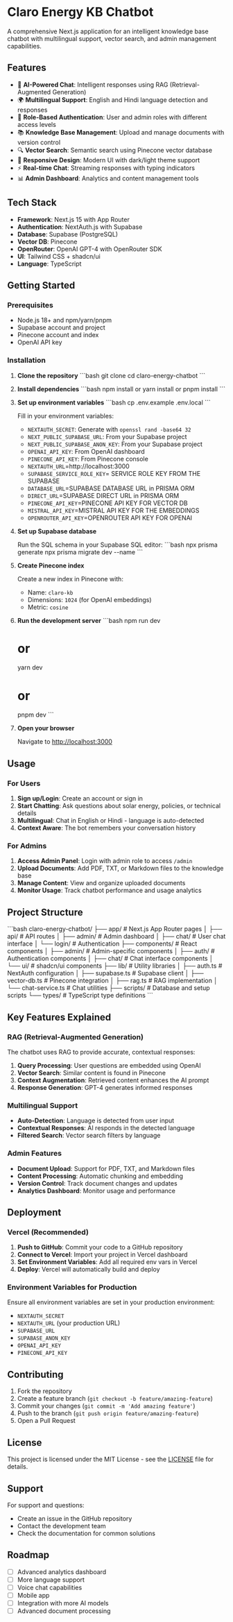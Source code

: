 # Claro Energy KB Chatbot

A comprehensive Next.js application for an intelligent knowledge base chatbot with multilingual support, vector search, and admin management capabilities.

## Features

- 🤖 **AI-Powered Chat**: Intelligent responses using RAG (Retrieval-Augmented Generation)
- 🌍 **Multilingual Support**: English and Hindi language detection and responses
- 🔐 **Role-Based Authentication**: User and admin roles with different access levels
- 📚 **Knowledge Base Management**: Upload and manage documents with version control
- 🔍 **Vector Search**: Semantic search using Pinecone vector database
- 📱 **Responsive Design**: Modern UI with dark/light theme support
- ⚡ **Real-time Chat**: Streaming responses with typing indicators
- 📊 **Admin Dashboard**: Analytics and content management tools

## Tech Stack

- **Framework**: Next.js 15 with App Router
- **Authentication**: NextAuth.js with Supabase
- **Database**: Supabase (PostgreSQL)
- **Vector DB**: Pinecone
- **OpenRouter**: OpenAI GPT-4 with OpenRouter SDK
- **UI**: Tailwind CSS + shadcn/ui
- **Language**: TypeScript

## Getting Started

### Prerequisites

- Node.js 18+ and npm/yarn/pnpm
- Supabase account and project
- Pinecone account and index
- OpenAI API key

### Installation

1. **Clone the repository**
   \`\`\`bash
   git clone <repository-url>
   cd claro-energy-chatbot
   \`\`\`

2. **Install dependencies**
   \`\`\`bash
   npm install
   or
   yarn install
   or
   pnpm install
   \`\`\`

3. **Set up environment variables**
   \`\`\`bash
   cp .env.example .env.local
   \`\`\`
   
   Fill in your environment variables:
   - `NEXTAUTH_SECRET`: Generate with `openssl rand -base64 32`
   - `NEXT_PUBLIC_SUPABASE_URL`: From your Supabase project
   - `NEXT_PUBLIC_SUPABASE_ANON_KEY`: From your Supabase project
   - `OPENAI_API_KEY`: From OpenAI dashboard
   - `PINECONE_API_KEY`: From Pinecone console
   - `NEXTAUTH_URL`=http://localhost:3000
   - `SUPABASE_SERVICE_ROLE_KEY`= SERVICE ROLE KEY FROM THE SUPABASE
   - `DATABASE_URL`=SUPABASE DATABASE URL in PRISMA ORM
   - `DIRECT_URL`=SUPABASE DIRECT URL in PRISMA ORM
   - `PINECONE_API_KEY`=PINECONE API KEY FOR VECTOR DB
   - `MISTRAL_API_KEY`=MISTRAL API KEY FOR THE EMBEDDINGS
   - `OPENROUTER_API_KEY`=OPENROUTER API KEY FOR OPENAI

4. **Set up Supabase database**
   
   Run the SQL schema in your Supabase SQL editor:
   \`\`\`bash
   npx prisma generate
   npx prisma migrate dev --name
   \`\`\`

6. **Create Pinecone index**
   
   Create a new index in Pinecone with:
   - Name: `claro-kb`
   - Dimensions: `1024` (for OpenAI embeddings)
   - Metric: `cosine`

7. **Run the development server**
   \`\`\`bash
   npm run dev
   # or
   yarn dev
   # or
   pnpm dev
   \`\`\`

8. **Open your browser**
   
   Navigate to [http://localhost:3000](http://localhost:3000)

## Usage

### For Users

1. **Sign up/Login**: Create an account or sign in
2. **Start Chatting**: Ask questions about solar energy, policies, or technical details
3. **Multilingual**: Chat in English or Hindi - language is auto-detected
4. **Context Aware**: The bot remembers your conversation history

### For Admins

1. **Access Admin Panel**: Login with admin role to access `/admin`
2. **Upload Documents**: Add PDF, TXT, or Markdown files to the knowledge base
3. **Manage Content**: View and organize uploaded documents
4. **Monitor Usage**: Track chatbot performance and usage analytics

## Project Structure

\`\`\`bash
claro-energy-chatbot/
├── app/                    # Next.js App Router pages
│   ├── api/               # API routes
│   ├── admin/             # Admin dashboard
│   ├── chat/              # User chat interface
│   └── login/             # Authentication
├── components/            # React components
│   ├── admin/             # Admin-specific components
│   ├── auth/              # Authentication components
│   ├── chat/              # Chat interface components
│   └── ui/                # shadcn/ui components
├── lib/                   # Utility libraries
│   ├── auth.ts            # NextAuth configuration
│   ├── supabase.ts        # Supabase client
│   ├── vector-db.ts       # Pinecone integration
│   ├── rag.ts             # RAG implementation
│   └── chat-service.ts    # Chat utilities
├── scripts/               # Database and setup scripts
└── types/                 # TypeScript type definitions
\`\`\`

## Key Features Explained

### RAG (Retrieval-Augmented Generation)

The chatbot uses RAG to provide accurate, contextual responses:

1. **Query Processing**: User questions are embedded using OpenAI
2. **Vector Search**: Similar content is found in Pinecone
3. **Context Augmentation**: Retrieved content enhances the AI prompt
4. **Response Generation**: GPT-4 generates informed responses

### Multilingual Support

- **Auto-Detection**: Language is detected from user input
- **Contextual Responses**: AI responds in the detected language
- **Filtered Search**: Vector search filters by language

### Admin Features

- **Document Upload**: Support for PDF, TXT, and Markdown files
- **Content Processing**: Automatic chunking and embedding
- **Version Control**: Track document changes and updates
- **Analytics Dashboard**: Monitor usage and performance

## Deployment

### Vercel (Recommended)

1. **Push to GitHub**: Commit your code to a GitHub repository
2. **Connect to Vercel**: Import your project in Vercel dashboard
3. **Set Environment Variables**: Add all required env vars in Vercel
4. **Deploy**: Vercel will automatically build and deploy

### Environment Variables for Production

Ensure all environment variables are set in your production environment:

- `NEXTAUTH_SECRET`
- `NEXTAUTH_URL` (your production URL)
- `SUPABASE_URL`
- `SUPABASE_ANON_KEY`
- `OPENAI_API_KEY`
- `PINECONE_API_KEY`

## Contributing

1. Fork the repository
2. Create a feature branch (`git checkout -b feature/amazing-feature`)
3. Commit your changes (`git commit -m 'Add amazing feature'`)
4. Push to the branch (`git push origin feature/amazing-feature`)
5. Open a Pull Request

## License

This project is licensed under the MIT License - see the [LICENSE](LICENSE) file for details.

## Support

For support and questions:

- Create an issue in the GitHub repository
- Contact the development team
- Check the documentation for common solutions

## Roadmap

- [ ] Advanced analytics dashboard
- [ ] More language support
- [ ] Voice chat capabilities
- [ ] Mobile app
- [ ] Integration with more AI models
- [ ] Advanced document processing
